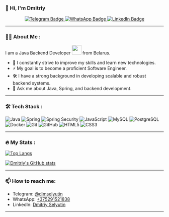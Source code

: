### 👋 Hi, I'm Dmitriy

<div id="badges" align="center">
   <a href="https://t.me/dimselyutin">
    <img src="https://img.shields.io/badge/Telegram-blue?style=for-the-badge&logo=telegram&logoColor=white" alt="Telegram Badge"/>
  </a>
   <a href="https://wa.me/375291521838">
    <img src="https://img.shields.io/badge/WhatsApp-green?style=for-the-badge&logo=whatsapp&logoColor=white" alt="WhatsApp Badge"/>
  </a>
  <a href="https://www.linkedin.com/in/dmitriy-selyutin/">
    <img src="https://img.shields.io/badge/LinkedIn-blue?style=for-the-badge&logo=linkedin&logoColor=white" alt="LinkedIn Badge"/>
  </a>
</div>

---

### :man_technologist: About Me :

I am a Java Backend Developer <img src="https://media.giphy.com/media/WUlplcMpOCEmTGBtBW/giphy.gif" width="30"> from Belarus.

- 🌱 I constantly strive to improve my skills and learn new technologies.
- ⚡ My goal is to become a proficient Software Engineer.
- 🛠️ I have a strong background in developing scalable and robust backend systems.
- 💬 Ask me about Java, Spring, and backend development.

---

### :hammer_and_wrench: Tech Stack :

<p>
  <img src="https://img.shields.io/badge/Java-%23ED8B00.svg?style=for-the-badge&logo=openjdk&logoColor=white" alt="Java">
  <img src="https://img.shields.io/badge/Spring-%236DB33F.svg?style=for-the-badge&logo=spring&logoColor=white" alt="Spring">
  <img src="https://img.shields.io/badge/Spring_Security-%236DB33F.svg?style=for-the-badge&logo=spring-security&logoColor=white" alt="Spring Security">
  <img src="https://img.shields.io/badge/JavaScript-%23F7DF1E.svg?style=for-the-badge&logo=javascript&logoColor=black" alt="JavaScript">
  <img src="https://img.shields.io/badge/MySQL-%234479A1.svg?style=for-the-badge&logo=mysql&logoColor=white" alt="MySQL">
  <img src="https://img.shields.io/badge/PostgreSQL-%23336791.svg?style=for-the-badge&logo=postgresql&logoColor=white" alt="PostgreSQL">
  <img src="https://img.shields.io/badge/Docker-%232496ED.svg?style=for-the-badge&logo=docker&logoColor=white" alt="Docker">
  <img src="https://img.shields.io/badge/Git-%23F05032.svg?style=for-the-badge&logo=git&logoColor=white" alt="Git">
  <img src="https://img.shields.io/badge/GitHub-%23181717.svg?style=for-the-badge&logo=github&logoColor=white" alt="GitHub">
  <img src="https://img.shields.io/badge/HTML5-%23E34F26.svg?style=for-the-badge&logo=html5&logoColor=white" alt="HTML5">
  <img src="https://img.shields.io/badge/CSS3-%231572B6.svg?style=for-the-badge&logo=css3&logoColor=white" alt="CSS3">
</p>

---

### :fire: My Stats :

[![Top Langs](https://github-readme-stats.vercel.app/api/top-langs/?username=dimselyutin&layout=compact&theme=gotham)](https://github.com/anuraghazra/github-readme-stats)



[![Dmitriy's GitHub stats](https://github-readme-stats.vercel.app/api?username=dimselyutin&show_icons=true&theme=gotham)](https://github.com/anuraghazra/github-readme-stats)

---

### 📫 How to reach me:

- Telegram: [@dimselyutin](https://t.me/dimselyutin)
- WhatsApp: [+375291521838](https://wa.me/375291521838)
- LinkedIn: [Dmitriy Selyutin](https://www.linkedin.com/in/dmitriy-selyutin/)

---
